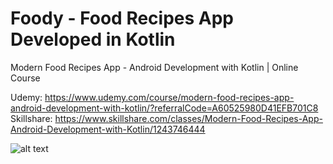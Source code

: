 # Foody - Food Recipes App Developed in Kotlin

Modern Food Recipes App - Android Development with Kotlin | Online Course

Udemy: https://www.udemy.com/course/modern-food-recipes-app-android-development-with-kotlin/?referralCode=A60525980D41EFB701C8
Skillshare: https://www.skillshare.com/classes/Modern-Food-Recipes-App-Android-Development-with-Kotlin/1243746444

![alt text](https://i.postimg.cc/6pt0GT54/Thumbnail-1.png)
